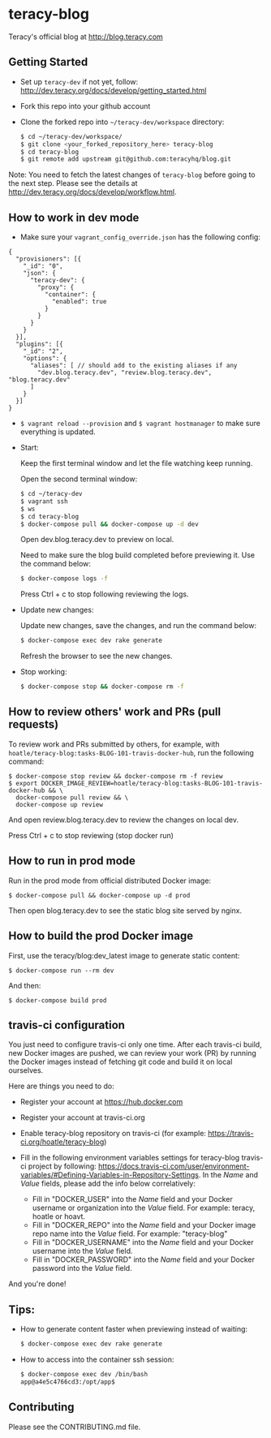 # teracy-blog

Teracy's official blog at http://blog.teracy.com


## Getting Started

- Set up `teracy-dev` if not yet, follow: http://dev.teracy.org/docs/develop/getting_started.html

- Fork this repo into your github account

- Clone the forked repo into `~/teracy-dev/workspace` directory:

  ```bash
  $ cd ~/teracy-dev/workspace/
  $ git clone <your_forked_repository_here> teracy-blog
  $ cd teracy-blog
  $ git remote add upstream git@github.com:teracyhq/blog.git
  ```
Note: You need to fetch the latest changes of `teracy-blog` before going to the next step. Please see the details at http://dev.teracy.org/docs/develop/workflow.html.

## How to work in dev mode

- Make sure your `vagrant_config_override.json` has the following config:

```
{
  "provisioners": [{
    "_id": "0",
    "json": {
      "teracy-dev": {
        "proxy": {
          "container": {
            "enabled": true
          }
        }
      }
    }
  }],
  "plugins": [{
    "_id": "2",
    "options": {
      "aliases": [ // should add to the existing aliases if any
        "dev.blog.teracy.dev", "review.blog.teracy.dev", "blog.teracy.dev"
      ]
    }
  }]
}
```

- `$ vagrant reload --provision` and `$ vagrant hostmanager` to make sure everything is updated.

- Start:

  Keep the first terminal window and let the file watching keep running.


  Open the second terminal window:

  ```bash
  $ cd ~/teracy-dev
  $ vagrant ssh
  $ ws
  $ cd teracy-blog
  $ docker-compose pull && docker-compose up -d dev
  ```

  Open dev.blog.teracy.dev to preview on local.

  Need to make sure the blog build completed before previewing it. Use the command below:

  ```bash
  $ docker-compose logs -f
  ```

  Press Ctrl + c to stop following reviewing the logs.

- Update new changes:

  Update new changes, save the changes, and run the command below:

  ```bash
  $ docker-compose exec dev rake generate
  ```

  Refresh the browser to see the new changes.


- Stop working:

  ```bash
  $ docker-compose stop && docker-compose rm -f
  ```


## How to review others' work and PRs (pull requests)


To review work and PRs submitted by others, for example, with `hoatle/teracy-blog:tasks-BLOG-101-travis-docker-hub`, run the following command:

```
$ docker-compose stop review && docker-compose rm -f review
$ export DOCKER_IMAGE_REVIEW=hoatle/teracy-blog:tasks-BLOG-101-travis-docker-hub && \
  docker-compose pull review && \
  docker-compose up review
```

And open review.blog.teracy.dev to review the changes on local dev.

Press Ctrl + c to stop reviewing (stop docker run)


## How to run in prod mode

Run in the prod mode from official distributed Docker image:

```
$ docker-compose pull && docker-compose up -d prod
```

Then open blog.teracy.dev to see the static blog site served by nginx.


## How to build the prod Docker image

First, use the teracy/blog:dev_latest image to generate static content:

```
$ docker-compose run --rm dev
```

And then:

```
$ docker-compose build prod
```

## travis-ci configuration

You just need to configure travis-ci only one time. After each travis-ci build, new Docker images are pushed, we can review your work (PR) by running the Docker images instead of fetching git code and build it on local ourselves.

Here are things you need to do:

- Register your account at https://hub.docker.com
- Register your account at travis-ci.org
- Enable teracy-blog repository on travis-ci (for example: https://travis-ci.org/hoatle/teracy-blog)
- Fill in the following environment variables settings for teracy-blog travis-ci project by
  following: https://docs.travis-ci.com/user/environment-variables/#Defining-Variables-in-Repository-Settings.
  In the *Name* and *Value* fields, please add the info below correlatively: 

  + Fill in "DOCKER_USER" into the *Name* field and your Docker username or organization into the *Value* field.
    For example: teracy, hoatle or hoavt.
  + Fill in "DOCKER_REPO" into the *Name* field and your Docker image repo name into the *Value* field.
    For example: "teracy-blog"
  + Fill in "DOCKER_USERNAME" into the *Name* field and your Docker username into the *Value* field.
  + Fill in "DOCKER_PASSWORD" into the *Name* field and your Docker password into the *Value* field.

And you're done!

## Tips:

- How to generate content faster when previewing instead of waiting:

  ```bash
  $ docker-compose exec dev rake generate
  ```

- How to access into the container ssh session:

  ```bash
  $ docker-compose exec dev /bin/bash
  app@a4e5c4766cd3:/opt/app$
  ```

## Contributing

Please see the CONTRIBUTING.md file.

